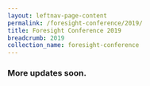 ```yaml
---
layout: leftnav-page-content 
permalink: /foresight-conference/2019/ 
title: Foresight Conference 2019
breadcrumb: 2019
collection_name: foresight-conference
---
```


### More updates soon.
